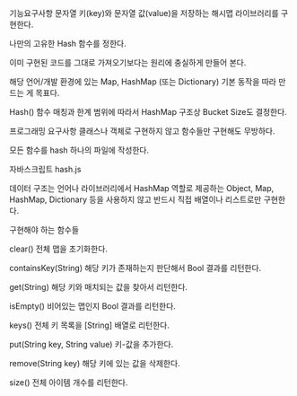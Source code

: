 기능요구사항
문자열 키(key)와 문자열 값(value)을 저장하는 해시맵 라이브러리를 구현한다.

나만의 고유한 Hash 함수를 정한다.

이미 구현된 코드를 그대로 가져오기보다는 원리에 충실하게 만들어 본다.

해당 언어/개발 환경에 있는 Map, HashMap (또는 Dictionary) 기본 동작을 따라 만드는 게 목표다.

Hash() 함수 매칭과 한계 범위에 따라서 HashMap 구조상 Bucket Size도 결정한다.

프로그래밍 요구사항
클래스나 객체로 구현하지 않고 함수들만 구현해도 무방하다.

모든 함수를 hash 하나의 파일에 작성한다.

자바스크립트 hash.js

데이터 구조는 언어나 라이브러리에서 HashMap 역할로 제공하는 Object, Map, HashMap, Dictionary 등을 사용하지 않고 반드시 직접 배열이나 리스트로만 구현한다.

구현해야 하는 함수들

clear() 전체 맵을 초기화한다.

containsKey(String) 해당 키가 존재하는지 판단해서 Bool 결과를 리턴한다.

get(String) 해당 키와 매치되는 값을 찾아서 리턴한다.

isEmpty() 비어있는 맵인지 Bool 결과를 리턴한다.

keys() 전체 키 목록을 [String] 배열로 리턴한다.

put(String key, String value) 키-값을 추가한다.

remove(String key) 해당 키에 있는 값을 삭제한다.

size() 전체 아이템 개수를 리턴한다.
